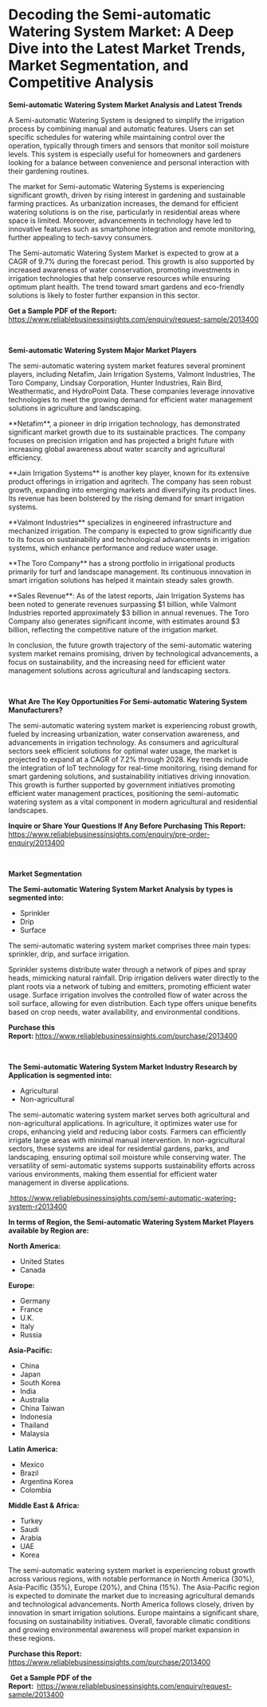 <p><h1>Decoding the Semi-automatic Watering System Market: A Deep Dive into the Latest Market Trends, Market Segmentation, and Competitive Analysis</h1></p><p><strong>Semi-automatic Watering System Market Analysis and Latest Trends</strong></p>
<p><p>A Semi-automatic Watering System is designed to simplify the irrigation process by combining manual and automatic features. Users can set specific schedules for watering while maintaining control over the operation, typically through timers and sensors that monitor soil moisture levels. This system is especially useful for homeowners and gardeners looking for a balance between convenience and personal interaction with their gardening routines.</p><p>The market for Semi-automatic Watering Systems is experiencing significant growth, driven by rising interest in gardening and sustainable farming practices. As urbanization increases, the demand for efficient watering solutions is on the rise, particularly in residential areas where space is limited. Moreover, advancements in technology have led to innovative features such as smartphone integration and remote monitoring, further appealing to tech-savvy consumers. </p><p>The Semi-automatic Watering System Market is expected to grow at a CAGR of 9.7% during the forecast period. This growth is also supported by increased awareness of water conservation, promoting investments in irrigation technologies that help conserve resources while ensuring optimum plant health. The trend toward smart gardens and eco-friendly solutions is likely to foster further expansion in this sector.</p></p>
<p><strong>Get a Sample PDF of the Report:&nbsp;</strong> <a href="https://www.reliablebusinessinsights.com/enquiry/request-sample/2013400?utm_campaign=117&utm_medium=2&utm_source=Github&utm_content=ia&utm_term=12042025&utm_id=semi-automatic-watering-system">https://www.reliablebusinessinsights.com/enquiry/request-sample/2013400</a></p>
<p>&nbsp;</p>
<p><strong>Semi-automatic Watering System Major Market Players</strong></p>
<p><p>The semi-automatic watering system market features several prominent players, including Netafim, Jain Irrigation Systems, Valmont Industries, The Toro Company, Lindsay Corporation, Hunter Industries, Rain Bird, Weathermatic, and HydroPoint Data. These companies leverage innovative technologies to meet the growing demand for efficient water management solutions in agriculture and landscaping.</p><p>**Netafim**, a pioneer in drip irrigation technology, has demonstrated significant market growth due to its sustainable practices. The company focuses on precision irrigation and has projected a bright future with increasing global awareness about water scarcity and agricultural efficiency.</p><p>**Jain Irrigation Systems** is another key player, known for its extensive product offerings in irrigation and agritech. The company has seen robust growth, expanding into emerging markets and diversifying its product lines. Its revenue has been bolstered by the rising demand for smart irrigation systems.</p><p>**Valmont Industries** specializes in engineered infrastructure and mechanized irrigation. The company is expected to grow significantly due to its focus on sustainability and technological advancements in irrigation systems, which enhance performance and reduce water usage.</p><p>**The Toro Company** has a strong portfolio in irrigational products primarily for turf and landscape management. Its continuous innovation in smart irrigation solutions has helped it maintain steady sales growth.</p><p>**Sales Revenue**: As of the latest reports, Jain Irrigation Systems has been noted to generate revenues surpassing $1 billion, while Valmont Industries reported approximately $3 billion in annual revenues. The Toro Company also generates significant income, with estimates around $3 billion, reflecting the competitive nature of the irrigation market.</p><p>In conclusion, the future growth trajectory of the semi-automatic watering system market remains promising, driven by technological advancements, a focus on sustainability, and the increasing need for efficient water management solutions across agricultural and landscaping sectors.</p></p>
<p>&nbsp;</p>
<p><strong>What Are The Key Opportunities For Semi-automatic Watering System Manufacturers?</strong></p>
<p><p>The semi-automatic watering system market is experiencing robust growth, fueled by increasing urbanization, water conservation awareness, and advancements in irrigation technology. As consumers and agricultural sectors seek efficient solutions for optimal water usage, the market is projected to expand at a CAGR of 7.2% through 2028. Key trends include the integration of IoT technology for real-time monitoring, rising demand for smart gardening solutions, and sustainability initiatives driving innovation. This growth is further supported by government initiatives promoting efficient water management practices, positioning the semi-automatic watering system as a vital component in modern agricultural and residential landscapes.</p></p>
<p><strong>Inquire or Share Your Questions If Any Before Purchasing This Report:</strong> <a href="https://www.reliablebusinessinsights.com/enquiry/pre-order-enquiry/2013400?utm_campaign=117&utm_medium=2&utm_source=Github&utm_content=ia&utm_term=12042025&utm_id=semi-automatic-watering-system">https://www.reliablebusinessinsights.com/enquiry/pre-order-enquiry/2013400</a></p>
<p>&nbsp;</p>
<p><strong>Market Segmentation</strong></p>
<p><strong>The Semi-automatic Watering System Market Analysis by types is segmented into:</strong></p>
<p><ul><li>Sprinkler</li><li>Drip</li><li>Surface</li></ul></p>
<p><p>The semi-automatic watering system market comprises three main types: sprinkler, drip, and surface irrigation. </p><p>Sprinkler systems distribute water through a network of pipes and spray heads, mimicking natural rainfall. Drip irrigation delivers water directly to the plant roots via a network of tubing and emitters, promoting efficient water usage. Surface irrigation involves the controlled flow of water across the soil surface, allowing for even distribution. Each type offers unique benefits based on crop needs, water availability, and environmental conditions.</p></p>
<p><strong>Purchase this Report:&nbsp;</strong><a href="https://www.reliablebusinessinsights.com/purchase/2013400?utm_campaign=117&utm_medium=2&utm_source=Github&utm_content=ia&utm_term=12042025&utm_id=semi-automatic-watering-system">https://www.reliablebusinessinsights.com/purchase/2013400</a></p>
<p>&nbsp;</p>
<p><strong>The Semi-automatic Watering System Market Industry Research by Application is segmented into:</strong></p>
<p><ul><li>Agricultural</li><li>Non-agricultural</li></ul></p>
<p><p>The semi-automatic watering system market serves both agricultural and non-agricultural applications. In agriculture, it optimizes water use for crops, enhancing yield and reducing labor costs. Farmers can efficiently irrigate large areas with minimal manual intervention. In non-agricultural sectors, these systems are ideal for residential gardens, parks, and landscaping, ensuring optimal soil moisture while conserving water. The versatility of semi-automatic systems supports sustainability efforts across various environments, making them essential for efficient water management in diverse applications.</p></p>
<p><a href="https://www.reliablebusinessinsights.com/semi-automatic-watering-system-r2013400?utm_campaign=117&utm_medium=2&utm_source=Github&utm_content=ia&utm_term=12042025&utm_id=semi-automatic-watering-system">&nbsp;https://www.reliablebusinessinsights.com/semi-automatic-watering-system-r2013400</a></p>
<p><strong>In terms of Region, the Semi-automatic Watering System Market Players available by Region are:</strong></p>
<p>
    <p> <strong> North America: </strong>
        <ul>
            <li>United States</li>
            <li>Canada</li>
        </ul>
        </p> 
    <p> <strong> Europe: </strong>
        <ul>
            <li>Germany</li>
            <li>France</li>
            <li>U.K.</li>
            <li>Italy</li>
            <li>Russia</li>
        </ul>
        </p> 
    <p> <strong> Asia-Pacific: </strong>
        <ul>
            <li>China</li>
            <li>Japan</li>
            <li>South Korea</li>
            <li>India</li>
            <li>Australia</li>
            <li>China Taiwan</li>
            <li>Indonesia</li>
            <li>Thailand</li>
            <li>Malaysia</li>
        </ul>
        </p> 
    <p> <strong> Latin America: </strong>
        <ul>
            <li>Mexico</li>
            <li>Brazil</li>
            <li>Argentina Korea</li>
            <li>Colombia</li>
        </ul>
        </p> 
    <p> <strong> Middle East & Africa: </strong>
        <ul>
            <li>Turkey</li>
            <li>Saudi</li>
            <li>Arabia</li>
            <li>UAE</li>
            <li>Korea</li>
        </ul>
    </p>
    </p>
<p><p>The semi-automatic watering system market is experiencing robust growth across various regions, with notable performance in North America (30%), Asia-Pacific (35%), Europe (20%), and China (15%). The Asia-Pacific region is expected to dominate the market due to increasing agricultural demands and technological advancements. North America follows closely, driven by innovation in smart irrigation solutions. Europe maintains a significant share, focusing on sustainability initiatives. Overall, favorable climatic conditions and growing environmental awareness will propel market expansion in these regions.</p></p>
<p><strong>Purchase this Report: </strong><a href="https://www.reliablebusinessinsights.com/purchase/2013400?utm_campaign=117&utm_medium=2&utm_source=Github&utm_content=ia&utm_term=12042025&utm_id=semi-automatic-watering-system">https://www.reliablebusinessinsights.com/purchase/2013400</a></p>
<p>&nbsp;<strong>Get a Sample PDF of the Report:&nbsp;&nbsp;</strong><a href="https://www.reliablebusinessinsights.com/enquiry/request-sample/2013400?utm_campaign=117&utm_medium=2&utm_source=Github&utm_content=ia&utm_term=12042025&utm_id=semi-automatic-watering-system">https://www.reliablebusinessinsights.com/enquiry/request-sample/2013400</a></p>
<p><strong></strong></p>
<p><p></p><p></p><p></p></p>